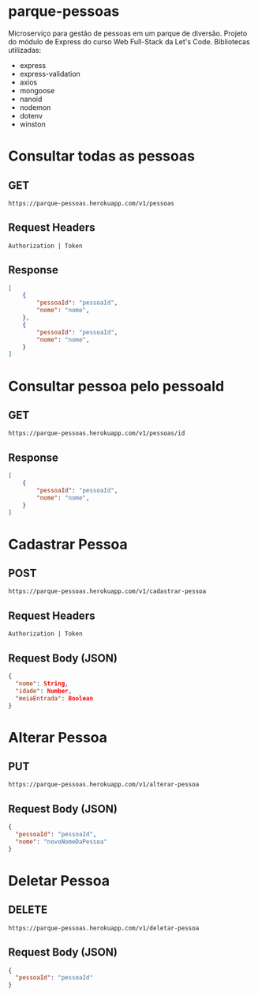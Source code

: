 # parque-pessoas

Microserviço para gestão de pessoas em um parque de diversão. Projeto do módulo de Express do curso Web Full-Stack da Let's Code. Bibliotecas utilizadas:

- express
- express-validation
- axios
- mongoose
- nanoid
- nodemon
- dotenv
- winston

# Consultar todas as pessoas

## **GET**

```
https://parque-pessoas.herokuapp.com/v1/pessoas
```

## **Request Headers**

```
Authorization | Token
```

## **Response**

```JSON
[
    {
        "pessoaId": "pessoaId",
        "nome": "nome",
    },
    {
        "pessoaId": "pessoaId",
        "nome": "nome",
    }
]
```

# Consultar pessoa pelo pessoaId

## **GET**

```
https://parque-pessoas.herokuapp.com/v1/pessoas/id
```

## **Response**

```JSON
[
    {
        "pessoaId": "pessoaId",
        "nome": "nome",
    }
]
```

# Cadastrar Pessoa

## **POST**

```
https://parque-pessoas.herokuapp.com/v1/cadastrar-pessoa
```

## **Request Headers**

```
Authorization | Token
```

## **Request Body (JSON)**

```JSON
{
  "nome": String,
  "idade": Number,
  "meiaEntrada": Boolean
}
```

# Alterar Pessoa

## **PUT**

```
https://parque-pessoas.herokuapp.com/v1/alterar-pessoa
```

## **Request Body (JSON)**

```JSON
{
  "pessoaId": "pessoaId",
  "nome": "novoNomeDaPessoa"
}
```

# Deletar Pessoa

## **DELETE**

```
https://parque-pessoas.herokuapp.com/v1/deletar-pessoa
```

## **Request Body (JSON)**

```JSON
{
  "pessoaId": "pessoaId"
}
```
